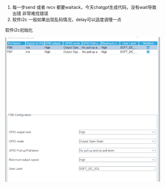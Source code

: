 1. 每一步send 或者 recv 都要waitack，今天chatgpt生成代码，没有wait导致出错
   非常难找错误
2. 软件i2c 一般如果出现乱码情况，delay可以适度调慢一点



软件i2c初始化

![1739870109148](image/readme/1739870109148.png)
